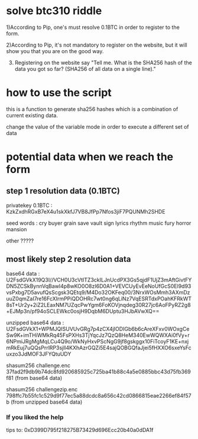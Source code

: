 # solve btc310 riddle

1)According to Pip, one's must resolve 0.1BTC in order to register to the form.

2)According to Pip, it's not mandatory to register on the website, but it will show you that you are on the good way.

3) Registering on the website say "Tell me. What is the SHA256 hash of the data you got so far? (SHA256 of all data on a single line)."

# how to use the script

this is a function to generate sha256 hashes which is a combination of current existing data.

change the value of the variable mode in order to execute a different set of data

# potential data when we reach the form

## step 1 resolution data (0.1BTC)

privatekey 0.1BTC : KzkZxdhRGxB7eX4u1skXkfJ7VB8JfPp7Nfos3jiF7PQUNMh2SHDE

seed words : cry buyer grain save vault sign lyrics rhythm music fury horror mansion

other ?????

## most likely step 2 resolution data

base64 data   :  U2FsdGVkX19Q3I//VCH0U3cVtITZ3ckILJnUcdPX3Gs5qjdF1UjZ3mAftGivtFYDN5ZCSkBynnVqBawl4p8wKO0O8zI6D0A1+VEVCUyEvEeNoUfGcS0El9d93vsPxbg7D5avufQsScgsk3QEtq9/M4Do32OKFeq00/3NrxWOsMmh3AXmDzuuZ0qmZaI7re16FcXIrmPPiQDOHRc7wt0ng6qLiNz7VqESRTdxPOahKFRkWT8sT+Ur2y+2iZ2LEaxNM7UZqcPwYgm6FoKOVjnqdeg30R27jc6AoFPyRZ2g8+EJMp3n/pf94oSCLEWkc0osjH9DqbM6DUptu3HJbAVwXQ==

unzipped base64 data  :  U2FsdGVkX1+WPMJQISUVUvGRg7p4zCX4jIODIGb6b6cAreXFxv0WOxgCeSw9K+imTHiWMkRq45FsPXHs3TjYqcJz7QzQ8HeM340EwWQWXAi0fVy+r6NPmiJRgMgMqLCu4Q9o/WkNyHxvPScNgG9jf8gskggx10FiTcoyF1KE+nxjmRkEuj7uQQsPrrlRP3sjll4KXhAzrGQZi5E4sajQOBGQfaJjei5fHXXO6sxeYsFcuxzo3JdMOF3JFYQtuUDY

shasum256   challenge.enc 37fad2f9db9b74dc8fd920685925c725ba41b88c4a5e0885bbc43d75fb369f81   (from base64 data)

shasum256   challengezip.enc 798ffc7b55fc1c529d9f77ec5a88dcdc8a656c42cd0866815eae2266ef84f57b  (from unzipped base64 data)


### If you liked the help

tips to: 0xD399D795f218275B73429d696Ecc20b40a0dDA1f
